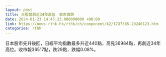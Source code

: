 ```yaml
---
layout: post
title: 日股曾創近34年高位　收市微跌
date: 2024-01-23 14:45:23.000000000 +08:00
link: https://news.rthk.hk/rthk/ch/component/k2/1737385-20240123.htm
categories: rthk
---
```


日本股市先升後回，日經平均指數最多升近440點，高見36984點，再創近34年高位。收市報36517點，跌29點，跌幅0.08%。
